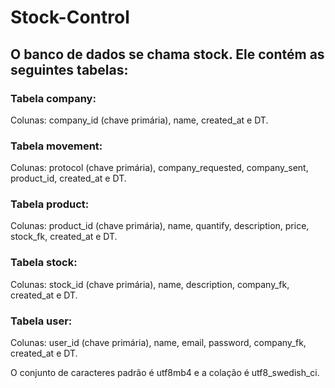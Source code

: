 # Stock-Control
## O banco de dados se chama stock. Ele contém as seguintes tabelas:

### Tabela company:
Colunas: company_id (chave primária), name, created_at e DT.

### Tabela movement:
Colunas: protocol (chave primária), company_requested, company_sent, product_id, created_at e DT.

### Tabela product:
Colunas: product_id (chave primária), name, quantify, description, price, stock_fk, created_at e DT.

### Tabela stock:
Colunas: stock_id (chave primária), name, description, company_fk, created_at e DT.

### Tabela user:
Colunas: user_id (chave primária), name, email, password, company_fk, created_at e DT.

O conjunto de caracteres padrão é utf8mb4 e a colação é utf8_swedish_ci.
